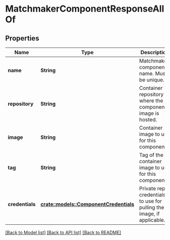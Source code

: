 # MatchmakerComponentResponseAllOf

## Properties

Name | Type | Description | Notes
------------ | ------------- | ------------- | -------------
**name** | **String** | Matchmaker component name. Must be unique. | 
**repository** | **String** | Container repository where the component's image is hosted. | 
**image** | **String** | Container image to use for this component. | 
**tag** | **String** | Tag of the container image to use for this component. | 
**credentials** | [**crate::models::ComponentCredentials**](ComponentCredentials.md) | Private repo credentials to use for pulling the image, if applicable. | 

[[Back to Model list]](../README.md#documentation-for-models) [[Back to API list]](../README.md#documentation-for-api-endpoints) [[Back to README]](../README.md)


